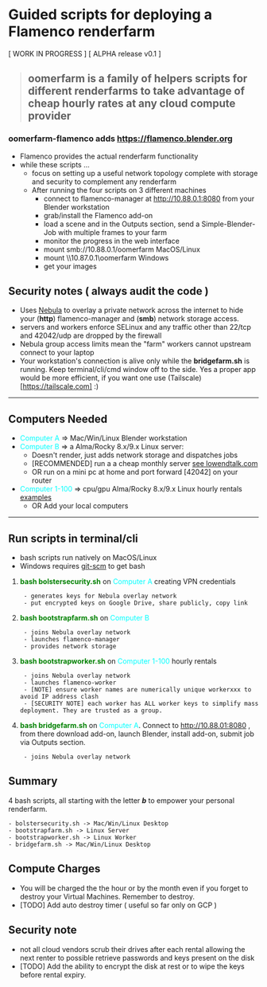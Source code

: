 # Guided scripts for deploying a Flamenco renderfarm 

[ WORK IN PROGRESS ]
[ ALPHA release v0.1 ]

>## oomerfarm is a family of helpers scripts for different renderfarms to take advantage of cheap hourly rates at any cloud compute provider

### oomerfarm-flamenco adds https://flamenco.blender.org
- Flamenco provides the actual renderfarm functionality
- while these scripts ...
    - focus on setting up a useful network topology complete with storage and security to complement any renderfarm
    - After running the four scripts on 3 different machines 
        - connect to flamenco-manager at http://10.88.0.1:8080 from your Blender workstation
        - grab/install the Flamenco add-on
        - load a scene and in the Outputs section, send a Simple-Blender-Job with multiple frames to your farm
        - monitor the progress in the web interface
        - mount smb://10.88.0.1/oomerfarm MacOS/Linux
        - mount \\\\10.87.0.1\oomerfarm Windows
        - get your images

## Security notes ( always audit the code )

- Uses [Nebula](https://github.com/slackhq/nebula) to overlay a private network across the internet to hide your (**http**)  flamenco-manager and (**smb**) network storage access.
- servers and workers enforce SELinux and any traffic other than 22/tcp and 42042/udp are dropped by the firewall
- Nebula group access limits mean the "farm" workers cannot upstream connect to your laptop
- Your workstation's connection is alive only while the **bridgefarm.sh** is running. Keep terminal/cli/cmd window off to the side. Yes a proper app would be more efficient, if you want one use (Tailscale)[https://tailscale.com] :)


---
## Computers Needed
- <span style="color:cyan;">Computer A</span> => Mac/Win/Linux Blender workstation
- <span style="color:cyan;">Computer B</span> => a Alma/Rocky 8.x/9.x Linux server: 
    - Doesn't render, just adds network storage and dispatches jobs
    - [RECOMMENDED] run a a cheap monthly server [see lowendtalk.com](https://lowendtalk.com/categories/offers)
    - OR run on a mini pc at home and port forward [42042] on your router 
- <span style="color:cyan;">Computer 1-100</span> => cpu/gpu Alma/Rocky 8.x/9.x Linux hourly rentals [examples](https://tensordock.com/)
    - OR Add your local computers 
---

## Run scripts in terminal/cli 
- bash scripts run natively on MacOS/Linux
- Windows requires [git-scm](https://git-scm.com) to get bash

1. <span style="color:green;">**bash bolstersecurity.sh**</span> on <span style="color:cyan;">Computer A</span> creating VPN credentials  

        - generates keys for Nebula overlay network
        - put encrypted keys on Google Drive, share publicly, copy link
2. <span style="color:green;">**bash bootstrapfarm.sh**</span> on <span style="color:cyan;">Computer B</span>
        
        - joins Nebula overlay network
        - launches flamenco-manager
        - provides network storage 
3. <span style="color:green;">**bash bootstrapworker.sh**</span> on <span style="color:cyan;">Computer 1-100</span> hourly rentals

        - joins Nebula overlay network
        - launches flamenco-worker
        - [NOTE] ensure worker names are numerically unique workerxxx to avoid IP address clash
        - [SECURITY NOTE] each worker has ALL worker keys to simplify mass deployment. They are trusted as a group. 

4. <span style="color:green;">**bash bridgefarm.sh**</span> on <span style="color:cyan;">Computer A</span>. Connect to http://10.88.01:8080 , from there download add-on, launch Blender, install add-on, submit job via Outputs section. 
        
        - joins Nebula overlay network


## Summary

4 bash scripts, all starting with the letter ***b*** to empower your personal renderfarm.

    - bolstersecurity.sh -> Mac/Win/Linux Desktop
    - bootstrapfarm.sh -> Linux Server
    - bootstrapworker.sh -> Linux Worker
    - bridgefarm.sh -> Mac/Win/Linux Desktop




## Compute Charges
- You will be charged the the hour or by the month even if you forget to destroy your Virtual Machines. Remember to destroy.
- [TODO] Add auto destroy timer ( useful so far only on GCP )

## Security note
- not all cloud vendors scrub their drives after each rental allowing the next renter to possible retrieve passwords and keys present on the disk
- [TODO] Add the ability to encrypt the disk at rest or to wipe the keys before rental expiry. 